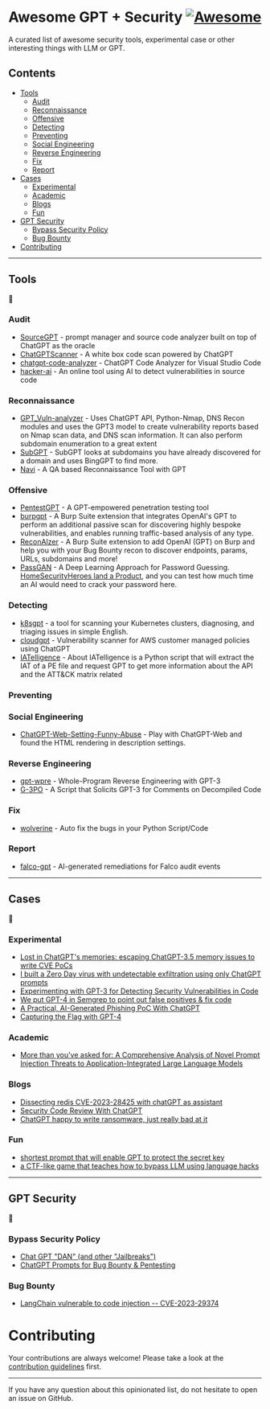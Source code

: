 # Awesome GPT + Security [![Awesome](https://cdn.rawgit.com/sindresorhus/awesome/d7305f38d29fed78fa85652e3a63e154dd8e8829/media/badge.svg)](https://github.com/sindresorhus/awesome)

A curated list of awesome security tools, experimental case or other interesting things with LLM or GPT.

## Contents

- [Tools](#tools)
    - [Audit](#audit)
    - [Reconnaissance](#reconnaissance)
    - [Offensive](#offensive)
    - [Detecting](#detecting)
    - [Preventing](#preventing)
    - [Social Engineering](#social-engineering)
    - [Reverse Engineering](#reverse-engineering)
    - [Fix](#fix)
    - [Report](#report)
- [Cases](#cases)
    - [Experimental](#experimental)
    - [Academic](#academic)
    - [Blogs](#blogs)
    - [Fun](#fun)
- [GPT Security](#gpt-security)
    - [Bypass Security Policy](#bypass-security-policy)
    - [Bug Bounty](#bug-bounty)
- [Contributing](#contributing)

---
## Tools

🧰 

### Audit

* [SourceGPT](https://github.com/NightmareLab/SourceGPT) - prompt manager and source code analyzer built on top of ChatGPT as the oracle
* [ChatGPTScanner](https://github.com/YulinSec/ChatGPTScanner) - A white box code scan powered by ChatGPT
* [chatgpt-code-analyzer](https://github.com/MilindPurswani/chatgpt-code-analyzer) - ChatGPT Code Analyzer for Visual Studio Code
* [hacker-ai](https://hacker-ai.ai/#hacker-ai) - An online tool using AI to detect vulnerabilities in source code

### Reconnaissance

* [GPT_Vuln-analyzer](https://github.com/morpheuslord/GPT_Vuln-analyzer) - Uses ChatGPT API, Python-Nmap, DNS Recon modules and uses the GPT3 model to create vulnerability reports based on Nmap scan data, and DNS scan information. It can also perform subdomain enumeration to a great extent
* [SubGPT](https://github.com/s0md3v/SubGPT) - SubGPT looks at subdomains you have already discovered for a domain and uses BingGPT to find more.
* [Navi](https://github.com/SSGOrg/Navi) - A QA based Reconnaissance Tool with GPT

### Offensive

* [PentestGPT](https://github.com/GreyDGL/PentestGPT) - A GPT-empowered penetration testing tool
* [burpgpt](https://github.com/aress31/burpgpt) - A Burp Suite extension that integrates OpenAI's GPT to perform an additional passive scan for discovering highly bespoke vulnerabilities, and enables running traffic-based analysis of any type.
* [ReconAIzer](https://github.com/hisxo/ReconAIzer) - A Burp Suite extension to add OpenAI (GPT) on Burp and help you with your Bug Bounty recon to discover endpoints, params, URLs, subdomains and more!
* [PassGAN](https://github.com/brannondorsey/PassGAN) - A Deep Learning Approach for Password Guessing. [HomeSecurityHeroes land a Product](https://www.homesecurityheroes.com/ai-password-cracking/), and you can test how much time an AI would need to crack your password here.

### Detecting

* [k8sgpt](https://github.com/k8sgpt-ai/k8sgpt/) - a tool for scanning your Kubernetes clusters, diagnosing, and triaging issues in simple English.
* [cloudgpt](https://github.com/ustayready/cloudgpt) - Vulnerability scanner for AWS customer managed policies using ChatGPT
* [IATelligence](https://github.com/fr0gger/IATelligence) - About
IATelligence is a Python script that will extract the IAT of a PE file and request GPT to get more information about the API and the ATT&CK matrix related

### Preventing

### Social Engineering

* [ChatGPT-Web-Setting-Funny-Abuse](https://github.com/Esonhugh/ChatGPT-Web-Setting-Funny-Abuse) - Play with ChatGPT-Web and found the HTML rendering in description settings.

### Reverse Engineering

* [gpt-wpre](https://github.com/moyix/gpt-wpre) - Whole-Program Reverse Engineering with GPT-3
* [G-3PO](https://github.com/tenable/ghidra_tools/tree/main/g3po) - A Script that Solicits GPT-3 for Comments on Decompiled Code

### Fix

* [wolverine](https://github.com/biobootloader/wolverine) - Auto fix the bugs in your Python Script/Code

### Report

* [falco-gpt](https://github.com/Dentrax/falco-gpt) - AI-generated remediations for Falco audit events

---
## Cases

🌰 

### Experimental

* [Lost in ChatGPT's memories: escaping ChatGPT-3.5 memory issues to write CVE PoCs](https://tin-z.github.io/chatgpt/go/cve/2023/04/14/escaping_chatgpt_memory.html)
* [I built a Zero Day virus with undetectable exfiltration using only ChatGPT prompts](https://www.forcepoint.com/blog/x-labs/zero-day-exfiltration-using-chatgpt-prompts)
* [Experimenting with GPT-3 for Detecting Security Vulnerabilities in Code](https://github.com/chris-koch-penn/gpt3_security_vulnerability_scanner)
* [We put GPT-4 in Semgrep to point out false positives & fix code](https://semgrep.dev/blog/2023/gpt4-and-semgrep-detailed)
* [A Practical, AI-Generated Phishing PoC With ChatGPT](https://curtbraz.medium.com/a-practical-ai-generated-phishing-poc-f81d3c3da76b)
* [Capturing the Flag with GPT-4](https://micahflee.com/2023/04/capturing-the-flag-with-gpt-4/)

### Academic

* [More than you've asked for: A Comprehensive Analysis of Novel Prompt Injection Threats to Application-Integrated Large Language Models](https://arxiv.org/abs/2302.12173)

### Blogs

* [Dissecting redis CVE-2023-28425 with chatGPT as assistant](https://tin-z.github.io/redis/cve/chatgpt/2023/04/02/redis-cve2023.html)
* [Security Code Review With ChatGPT](https://research.nccgroup.com/2023/02/09/security-code-review-with-chatgpt/)
* [ChatGPT happy to write ransomware, just really bad at it](https://www.malwarebytes.com/blog/news/2023/03/chatgpt-happy-to-write-ransomware-just-really-bad-at-it?utm_source=blueshift&utm_medium=email&utm_campaign=b2c_pro_oth_20230403_aprilweeklynewsletter_v1_168025968119&utm_content=chatgpt_ransomware)

### Fun

* [shortest prompt that will enable GPT to protect the secret key](https://gpd.43z.one/)
* [a CTF-like game that teaches how to bypass LLM using language hacks](https://doublespeak.chat/#/)

---
## GPT Security

🚨

### Bypass Security Policy

* [Chat GPT "DAN" (and other "Jailbreaks")](https://gist.github.com/coolaj86/6f4f7b30129b0251f61fa7baaa881516)
* [ChatGPT Prompts for Bug Bounty & Pentesting](https://github.com/TakSec/chatgpt-prompts-bug-bounty)

### Bug Bounty

* [LangChain vulnerable to code injection -- CVE-2023-29374](https://github.com/advisories/GHSA-fprp-p869-w6q2)

# Contributing

Your contributions are always welcome! Please take a look at the [contribution guidelines](https://github.com/cckuailong/awesome-gpt-security/blob/master/CONTRIBUTING.md) first.

- - -

If you have any question about this opinionated list, do not hesitate to open an issue on GitHub.

